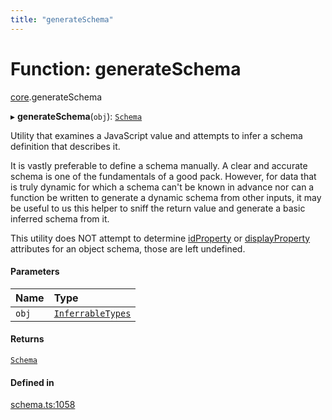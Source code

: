 ```yaml
---
title: "generateSchema"
---
```

# Function: generateSchema

[core](../modules/core.md).generateSchema

▸ **generateSchema**(`obj`): [`Schema`](../types/core.Schema.md)

Utility that examines a JavaScript value and attempts to infer a schema definition
that describes it.

It is vastly preferable to define a schema manually. A clear and accurate schema is one of the
fundamentals of a good pack. However, for data that is truly dynamic for which a schema can't
be known in advance nor can a function be written to generate a dynamic schema from other
inputs, it may be useful to us this helper to sniff the return value and generate a basic
inferred schema from it.

This utility does NOT attempt to determine [idProperty](../interfaces/core.ObjectSchemaDefinition.md#idproperty) or [displayProperty](../interfaces/core.ObjectSchemaDefinition.md#displayproperty) attributes for
an object schema, those are left undefined.

#### Parameters

| Name | Type |
| :------ | :------ |
| `obj` | [`InferrableTypes`](../types/core.InferrableTypes.md) |

#### Returns

[`Schema`](../types/core.Schema.md)

#### Defined in

[schema.ts:1058](https://github.com/coda/packs-sdk/blob/main/schema.ts#L1058)
